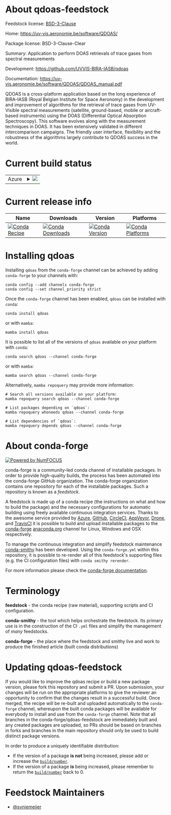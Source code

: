 About qdoas-feedstock
=====================

Feedstock license: [BSD-3-Clause](https://github.com/conda-forge/qdoas-feedstock/blob/main/LICENSE.txt)

Home: https://uv-vis.aeronomie.be/software/QDOAS/

Package license: BSD-3-Clause-Clear

Summary: Application to perform DOAS retrievals of trace gases from spectral measurements

Development: https://github.com/UVVIS-BIRA-IASB/qdoas

Documentation: https://uv-vis.aeronomie.be/software/QDOAS/QDOAS_manual.pdf

QDOAS is a cross-platform application based on the long experience of BIRA-IASB
(Royal Belgian Institute for Space Aeronomy) in the development and improvement of algorithms
for the retrieval of trace gases from UV-Visible spectral measurements (satellite, ground-based,
mobile or aircraft-based instruments) using the DOAS (Differential Optical Absorption Spectroscopy).
This software evolves along with the measurement techniques in DOAS. It has been extensively
validated in different intercomparison campaigns. The friendly user interface, flexibility and the
robustness of the algorithms largely contribute to QDOAS success in the world.


Current build status
====================


<table>
    
  <tr>
    <td>Azure</td>
    <td>
      <details>
        <summary>
          <a href="https://dev.azure.com/conda-forge/feedstock-builds/_build/latest?definitionId=20843&branchName=main">
            <img src="https://dev.azure.com/conda-forge/feedstock-builds/_apis/build/status/qdoas-feedstock?branchName=main">
          </a>
        </summary>
        <table>
          <thead><tr><th>Variant</th><th>Status</th></tr></thead>
          <tbody><tr>
              <td>linux_64</td>
              <td>
                <a href="https://dev.azure.com/conda-forge/feedstock-builds/_build/latest?definitionId=20843&branchName=main">
                  <img src="https://dev.azure.com/conda-forge/feedstock-builds/_apis/build/status/qdoas-feedstock?branchName=main&jobName=linux&configuration=linux%20linux_64_" alt="variant">
                </a>
              </td>
            </tr><tr>
              <td>osx_64</td>
              <td>
                <a href="https://dev.azure.com/conda-forge/feedstock-builds/_build/latest?definitionId=20843&branchName=main">
                  <img src="https://dev.azure.com/conda-forge/feedstock-builds/_apis/build/status/qdoas-feedstock?branchName=main&jobName=osx&configuration=osx%20osx_64_" alt="variant">
                </a>
              </td>
            </tr><tr>
              <td>win_64</td>
              <td>
                <a href="https://dev.azure.com/conda-forge/feedstock-builds/_build/latest?definitionId=20843&branchName=main">
                  <img src="https://dev.azure.com/conda-forge/feedstock-builds/_apis/build/status/qdoas-feedstock?branchName=main&jobName=win&configuration=win%20win_64_" alt="variant">
                </a>
              </td>
            </tr>
          </tbody>
        </table>
      </details>
    </td>
  </tr>
</table>

Current release info
====================

| Name | Downloads | Version | Platforms |
| --- | --- | --- | --- |
| [![Conda Recipe](https://img.shields.io/badge/recipe-qdoas-green.svg)](https://anaconda.org/conda-forge/qdoas) | [![Conda Downloads](https://img.shields.io/conda/dn/conda-forge/qdoas.svg)](https://anaconda.org/conda-forge/qdoas) | [![Conda Version](https://img.shields.io/conda/vn/conda-forge/qdoas.svg)](https://anaconda.org/conda-forge/qdoas) | [![Conda Platforms](https://img.shields.io/conda/pn/conda-forge/qdoas.svg)](https://anaconda.org/conda-forge/qdoas) |

Installing qdoas
================

Installing `qdoas` from the `conda-forge` channel can be achieved by adding `conda-forge` to your channels with:

```
conda config --add channels conda-forge
conda config --set channel_priority strict
```

Once the `conda-forge` channel has been enabled, `qdoas` can be installed with `conda`:

```
conda install qdoas
```

or with `mamba`:

```
mamba install qdoas
```

It is possible to list all of the versions of `qdoas` available on your platform with `conda`:

```
conda search qdoas --channel conda-forge
```

or with `mamba`:

```
mamba search qdoas --channel conda-forge
```

Alternatively, `mamba repoquery` may provide more information:

```
# Search all versions available on your platform:
mamba repoquery search qdoas --channel conda-forge

# List packages depending on `qdoas`:
mamba repoquery whoneeds qdoas --channel conda-forge

# List dependencies of `qdoas`:
mamba repoquery depends qdoas --channel conda-forge
```


About conda-forge
=================

[![Powered by
NumFOCUS](https://img.shields.io/badge/powered%20by-NumFOCUS-orange.svg?style=flat&colorA=E1523D&colorB=007D8A)](https://numfocus.org)

conda-forge is a community-led conda channel of installable packages.
In order to provide high-quality builds, the process has been automated into the
conda-forge GitHub organization. The conda-forge organization contains one repository
for each of the installable packages. Such a repository is known as a *feedstock*.

A feedstock is made up of a conda recipe (the instructions on what and how to build
the package) and the necessary configurations for automatic building using freely
available continuous integration services. Thanks to the awesome service provided by
[Azure](https://azure.microsoft.com/en-us/services/devops/), [GitHub](https://github.com/),
[CircleCI](https://circleci.com/), [AppVeyor](https://www.appveyor.com/),
[Drone](https://cloud.drone.io/welcome), and [TravisCI](https://travis-ci.com/)
it is possible to build and upload installable packages to the
[conda-forge](https://anaconda.org/conda-forge) [anaconda.org](https://anaconda.org/)
channel for Linux, Windows and OSX respectively.

To manage the continuous integration and simplify feedstock maintenance
[conda-smithy](https://github.com/conda-forge/conda-smithy) has been developed.
Using the ``conda-forge.yml`` within this repository, it is possible to re-render all of
this feedstock's supporting files (e.g. the CI configuration files) with ``conda smithy rerender``.

For more information please check the [conda-forge documentation](https://conda-forge.org/docs/).

Terminology
===========

**feedstock** - the conda recipe (raw material), supporting scripts and CI configuration.

**conda-smithy** - the tool which helps orchestrate the feedstock.
                   Its primary use is in the construction of the CI ``.yml`` files
                   and simplify the management of *many* feedstocks.

**conda-forge** - the place where the feedstock and smithy live and work to
                  produce the finished article (built conda distributions)


Updating qdoas-feedstock
========================

If you would like to improve the qdoas recipe or build a new
package version, please fork this repository and submit a PR. Upon submission,
your changes will be run on the appropriate platforms to give the reviewer an
opportunity to confirm that the changes result in a successful build. Once
merged, the recipe will be re-built and uploaded automatically to the
`conda-forge` channel, whereupon the built conda packages will be available for
everybody to install and use from the `conda-forge` channel.
Note that all branches in the conda-forge/qdoas-feedstock are
immediately built and any created packages are uploaded, so PRs should be based
on branches in forks and branches in the main repository should only be used to
build distinct package versions.

In order to produce a uniquely identifiable distribution:
 * If the version of a package **is not** being increased, please add or increase
   the [``build/number``](https://docs.conda.io/projects/conda-build/en/latest/resources/define-metadata.html#build-number-and-string).
 * If the version of a package **is** being increased, please remember to return
   the [``build/number``](https://docs.conda.io/projects/conda-build/en/latest/resources/define-metadata.html#build-number-and-string)
   back to 0.

Feedstock Maintainers
=====================

* [@svniemeijer](https://github.com/svniemeijer/)

